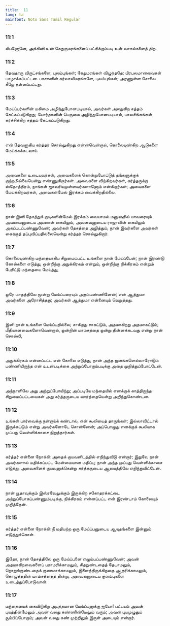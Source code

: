 ```yaml
---
title:  11
lang: ta
mainfont: Noto Sans Tamil Regular
---
```


###  11:1

லீபனோனே, அக்கினி உன் கேதுருமரங்களைப் பட்சிக்கும்படி உன் வாசல்களைத் திற.

###  11:2

தேவதாரு விருட்சங்களே, புலம்புங்கள்; கேதுமரங்கள் விழுந்ததே; பிரபலமானவைகள் பாழாக்கப்பட்டன. பாசானின் கர்வாலிமரங்களே, புலம்புங்கள்; அரணுள்ள சோலை கீழே தள்ளப்பட்டது.

###  11:3

மேய்ப்பர்களின் மகிமை அழிந்துபோனபடியால், அவர்கள் அலறுகிற சத்தம் கேட்கப்படுகிறது; யோர்தானின் பெருமை அழிந்துபோனபடியால், பாலசிங்கங்கள் கர்ச்சிக்கிற சத்தம் கேட்கப்படுகிறது.

###  11:4

என் தேவனாகிய கர்த்தர் சொல்லுகிறது என்னவென்றால், கொலையுண்கிற ஆடுகளை மேய்க்கக்கடவாய்.

###  11:5

அவைகளை உடையவர்கள், அவைகளைக் கொன்றுபோட்டுத் தங்களுக்குக் குற்றமில்லையென்று எண்ணுகிறார்கள். அவைகளை விற்கிறவர்கள், கர்த்தருக்கு ஸ்தோத்திரம், நாங்கள் ஐசுவரியமுள்ளவர்களானோம் என்கிறார்கள்; அவைகளை மேய்க்கிறவர்கள், அவைகள்மேல் இரக்கம் வைக்கிறதில்லை.

###  11:6

நான் இனி தேசத்துக் குடிகளின்மேல் இரக்கம் வையாமல் மனுஷரில் யாவரையும் அவனவனுடைய அயலான் கையிலும், அவனவனுடைய ராஜாவின் கையிலும் அகப்படப்பண்ணுவேன்; அவர்கள் தேசத்தை அழித்தும், நான் இவர்களை அவர்கள் கைக்குத் தப்புவிப்பதில்லையென்று கர்த்தர் சொல்லுகிறார்.

###  11:7

கொலையுண்கிற மந்தையாகிய சிறுமைப்பட்ட உங்களை நான் மேய்ப்பேன்; நான் இரண்டு கோல்களை எடுத்து, ஒன்றிற்கு அநுக்கிரகம் என்றும், ஒன்றிற்கு நிக்கிரகம் என்றும் பேரிட்டு மந்தையை மேய்த்து,

###  11:8

ஒரே மாதத்திலே மூன்று மேய்ப்பரையும் அதம்பண்ணினேன்; என் ஆத்துமா அவர்களை அரோசித்தது; அவர்கள் ஆத்துமா என்னையும் வெறுத்தது.

###  11:9

இனி நான் உங்களை மேய்ப்பதில்லை; சாகிறது சாகட்டும், அதமாகிறது அதமாகட்டும்; மீதியானவைகளோவென்றால், ஒன்றின் மாம்சத்தை ஒன்று தின்னக்கடவது என்று நான் சொல்லி,

###  11:10

அநுக்கிரகம் என்னப்பட்ட என் கோலை எடுத்து, நான் அந்த ஜனங்களெல்லாரோடும் பண்ணியிருந்த என் உடன்படிக்கை அற்றுப்போகும்படிக்கு அதை முறித்துப்போட்டேன்.

###  11:11

அந்நாளிலே அது அற்றுப்போயிற்று; அப்படியே மந்தையில் எனக்குக் காத்திருந்த சிறுமைப்பட்டவைகள் அது கர்த்தருடைய வார்த்தையென்று அறிந்துகொண்டன.

###  11:12

உங்கள் பார்வைக்கு நன்றாய்க் கண்டால், என் கூலியைத் தாருங்கள்; இல்லாவிட்டால் இருக்கட்டும் என்று அவர்களோடே சொன்னேன்; அப்பொழுது எனக்குக் கூலியாக முப்பது வெள்ளிக்காசை நிறுத்தார்கள்.

###  11:13

கர்த்தர் என்னை நோக்கி: அதைக் குயவனிடத்தில் எறிந்துவிடு என்றார்; இதுவே நான் அவர்களால் மதிக்கப்பட்ட மேன்மையான மதிப்பு; நான் அந்த முப்பது வெள்ளிக்காசை எடுத்து, அவைகளைக் குயவனுக்கென்று கர்த்தருடைய ஆலயத்திலே எறிந்துவிட்டேன்.

###  11:14

நான் யூதாவுக்கும் இஸ்ரவேலுக்கும் இருக்கிற சகோதரக்கட்டை அற்றுப்போகப்பண்ணும்படிக்கு, நிக்கிரகம் என்னப்பட்ட என் இரண்டாம் கோலையும் முறித்தேன்.

###  11:15

கர்த்தர் என்னை நோக்கி: நீ மதியற்ற ஒரு மேய்ப்பனுடைய ஆயுதங்களை இன்னும் எடுத்துக்கொள்.

###  11:16

இதோ, நான் தேசத்திலே ஒரு மேய்ப்பனை எழும்பப்பண்ணுவேன்; அவன் அதமாகிறவைகளைப் பராமரிக்காமலும், சிதறுண்டதைத் தேடாமலும், நொறுங்குண்டதைக் குணமாக்காமலும், இளைத்திருக்கிறதை ஆதரிக்காமலும், கொழுத்ததின் மாம்சத்தைத் தின்று, அவைகளுடைய குளம்புகளை உடைத்துப்போடுவான்.

###  11:17

மந்தையைக் கைவிடுகிற அபத்தமான மேய்ப்பனுக்கு ஐயோ! பட்டயம் அவன் புயத்தின்மேலும் அவன் வலது கண்ணின்மேலும் வரும்; அவன் புயமுழுதும் சூம்பிப்போகும்; அவன் வலது கண் முற்றிலும் இருள் அடையும் என்றார்.

